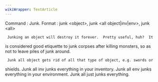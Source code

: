 ```yaml
---
wikiWrapper: TextArticle
---
```

Command : Junk.
Format  : junk &lt;object&gt;, junk &lt;all object|inv|env&gt;, junk &lt;all&gt;

     Junking an object will destroy it forever.  Pretty useful, huh?  It
is considered good etiquette to junk corpses after killing monsters, so as
not to leave piles of junk around.

     Junk all object gets rid of all that type of object, e.g. swords or
shields.  Junk all inv junks everything in your inventory.  Junk all env
junks everything in your environment.  Junk all just junks everything.
